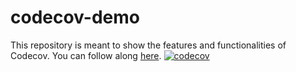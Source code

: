 # codecov-demo
This repository is meant to show the features and functionalities of Codecov. You can follow along [here](https://docs.codecov.com/docs/codecov-tutorial).
[![codecov](https://codecov.io/gh/LevDev2017/codecov-demo/branch/main/graph/badge.svg?token=Xr2T4qIXlf)](https://codecov.io/gh/LevDev2017/codecov-demo)